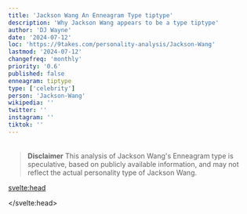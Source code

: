 ```yaml
---
title: 'Jackson Wang An Enneagram Type tiptype'
description: 'Why Jackson Wang appears to be a type tiptype'
author: 'DJ Wayne'
date: '2024-07-12'
loc: 'https://9takes.com/personality-analysis/Jackson-Wang'
lastmod: '2024-07-12'
changefreq: 'monthly'
priority: '0.6'
published: false
enneagram: tiptype
type: ['celebrity']
person: 'Jackson-Wang'
wikipedia: ''
twitter: ''
instagram: ''
tiktok: ''
---
```


<!--
    childhood and upbringing
    first big success
    style habits and quirks that relate to their personality type
    stressful moments in their life and how they handled them
    comfort- moments in their life where they are doing well and killing it
-->
<!-- // keywords:  -->

<script>
	// import  PopCard  from "$lib/components/atoms/PopCard.svelte";
</script>

<div
	style="display: flex;
    justify-content: center;
    margin: 1rem 0;
	"
>
	<!-- <PopCard
		image={`/types/tiptypes/${'Jackson-Wang'}.webp`}
		enneagramType={tiptype}
		showIcon={false}
		displayText="Jackson Wang"
		subtext=""
	/> -->
</div>

> **Disclaimer** This analysis of Jackson Wang's Enneagram type is speculative, based on publicly available information, and may not reflect the actual personality type of Jackson Wang.

<p class="firstLetter"></p>

<svelte:head>

<script type="application/ld+json">

</script>

</svelte:head>

<style lang="scss"></style>
